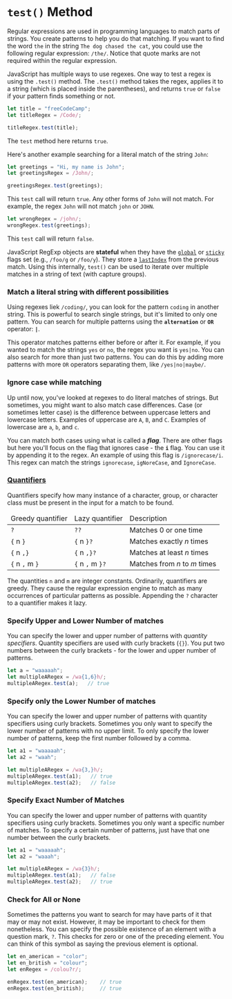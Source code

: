 # `test()` Method

Regular expressions are used in programming languages to match parts of strings. You create patterns to help you do that matching. If you want to find the word `the` in the string `The dog chased the cat`, you could use the following regular expression: `/the/`. Notice that quote marks are not required within the regular expression.

JavaScript has multiple ways to use regexes. One way to test a regex is using the `.test()` method. The `.test()` method takes the regex, applies it to a string (which is placed inside the parentheses), and returns `true` or `false` if your pattern finds something or not.

```javascript
let title = "freeCodeCamp";
let titleRegex = /Code/;

titleRegex.test(title);
```

The `test` method here returns `true`.

Here's another example searching for a literal match of the string `John`:
```javascript
let greetings = "Hi, my name is John";
let greetingsRegex = /John/;

greetingsRegex.test(greetings);
```

This `test` call will return `true`. Any other forms of `John` will not match. For example, the regex `John` will not match `john` or `JOHN`.

```javascript
let wrongRegex = /john/;
wrongRegex.test(greetings);
```
This `test` call will return `false`.

JavaScript RegExp objects are **stateful** when they have the [`global`](https://developer.mozilla.org/en-US/docs/Web/JavaScript/Reference/Global_Objects/RegExp/global) or [`sticky`](https://developer.mozilla.org/en-US/docs/Web/JavaScript/Reference/Global_Objects/RegExp/sticky) flags set (e.g., `/foo/g` or `/foo/y`). They store a [`lastIndex`](https://developer.mozilla.org/en-US/docs/Web/JavaScript/Reference/Global_Objects/RegExp/lastIndex) from the previous match. Using this internally, `test()` can be used to iterate over multiple matches in a string of text (with capture groups).

### Match a literal string with different possibilities
Using regexes liek `/coding/`, you can look for the pattern `coding` in another string. This is powerful to search single strings, but it's limited to only one pattern. You can search for multiple patterns using the **`alternation`** or **`OR`** operator: **`|`**.

This operator matches patterns either before or after it. For example, if you wanted to match the strings `yes` or `no`, the regex you want is `yes|no`. You can also search for more than just two patterns. You can do this by adding more patterns with more `OR` operators separating them, like `/yes|no|maybe/`.

### Ignore case while matching
Up until now, you've looked at regexes to do literal matches of strings. But sometimes, you might want to also match case differences. Case (or sometimes letter case) is the difference between uppercase letters and lowercase letters. Examples of uppercase are `A`, `B`, and `C`. Examples of lowercase are `a`, `b`, and `c`.

You can match both cases using what is called a ***flag***. There are other flags but here you'll focus on the flag that ignores case - the **`i`** flag. You can use it by appending it to the regex. An example of using this flag is `/ignorecase/i`. This regex can match the strings `ignorecase`, `igNoreCase`, and `IgnoreCase`.

### [Quantifiers](https://learn.microsoft.com/en-us/dotnet/standard/base-types/quantifiers-in-regular-expressions)
Quantifiers specify how many instance of a character, group, or character class must be present in the input for a match to be found.

<table>
  <thead>
    <tr>
      <td> Greedy quantifier </td>
      <td> Lazy quantifier </td>
      <td> Description </td>
    </tr>
  </thead>
  <tbody>
    <tr>
      <td><code>?</code></td>
      <td><code>??</code></td>
      <td>Matches 0 or one time</td>
    </tr>
    <tr>
      <td><code>{</code> n <code>}</code></td>
      <td><code>{</code> n <code>}?</code></td>
      <td>Matches exactly <i>n</i> times</td>
    </tr>
    <tr>
      <td> <code>{</code> n <code>,}</code> </td>
      <td> <code>{</code> n <code>,}?</code> </td>
      <td>Matches at least <i>n</i> times</td>
    </tr>
    <tr>
      <td> <code>{</code> n <code>,</code> m <code>}</code> </td>
      <td> <code>{</code> n <code>,</code> m <code>}?</code> </td>
      <td>Matches from <i>n</i> to <i>m</i> times</td>
    </tr>
  </tbody>
</table>

The quantities `n` and `m` are integer constants. Ordinarily, quantifiers are greedy. They cause the regular expression engine to match as many occurrences of particular patterns as possible. Appending the `?` character to a quantifier makes it lazy.

### Specify Upper and Lower Number of matches
You can specify the lower and upper number of patterns with *quantity specifiers*. Quantity specifiers are used with curly brackets (`{}`). You put two numbers between the curly brackets - for the lower and upper number of patterns.

```javascript
let a = "waaaaah";
let multipleARegex = /wa{1,6}h/;
multipleARegex.test(a);   // true
```

### Specify only the Lower Number of matches
You can specify the lower and upper number of patterns with quantity specifiers using curly brackets. Sometimes you only want to specify the lower number of patterns with no upper limit. To only specify the lower number of patterns, keep the first number followed by a comma.

```javascript
let a1 = "waaaaah";
let a2 = "waah";

let multipleARegex = /wa{3,}h/;
multipleARegex.test(a1);   // true
multipleARegex.test(a2);   // false
```

### Specify Exact Number of Matches
You can specify the lower and upper number of patterns with quantity specifiers using curly brackets. Sometimes you only want a specific number of matches. To specify a certain number of patterns, just have that one number between the curly brackets.

```javascript
let a1 = "waaaaah";
let a2 = "waaah";

let multipleARegex = /wa{3}h/;
multipleARegex.test(a1);   // false
multipleARegex.test(a2);   // true
```

### Check for All or None
Sometimes the patterns you want to search for may have parts of it that may or may not exist. However, it may be important to check for them nonetheless. You can specify the possible existence of an element with a question mark, `?`. This checks for zero or one of the preceding element. You can think of this symbol as saying the previous element is optional.

```javascript
let en_american = "color";
let en_british = "colour";
let enRegex = /colou?r/;

enRegex.test(en_american);    // true
enRegex.test(en_british);     // true
```
